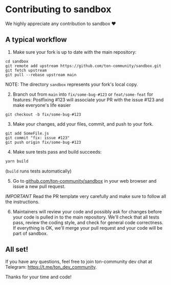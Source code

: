 # Contributing to sandbox

We highly appreciate any contribution to sandbox ❤️

## A typical workflow

1) Make sure your fork is up to date with the main repository:

```
cd sandbox
git remote add upstream https://github.com/ton-community/sandbox.git
git fetch upstream
git pull --rebase upstream main
```

NOTE: The directory `sandbox` represents your fork's local copy.

2) Branch out from `main` into `fix/some-bug-#123` or `feat/some-feat` for features:
Postfixing #123 will associate your PR with the issue #123 and make everyone's life easier
```
git checkout -b fix/some-bug-#123
```

3) Make your changes, add your files, commit, and push to your fork.

```
git add SomeFile.js
git commit "fix: issue #123"
git push origin fix/some-bug-#123
```

4) Make sure tests pass and build succeeds:

```bash
yarn build
```
(`build` runs tests automatically)

5) Go to [github.com/ton-community/sandbox](https://github.com/ton-community/sandbox) in your web browser and issue a new pull request.

*IMPORTANT* Read the PR template very carefully and make sure to follow all the instructions.

6) Maintainers will review your code and possibly ask for changes before your code is pulled in to the main repository. We'll check that all tests pass, review the coding style, and check for general code correctness. If everything is OK, we'll merge your pull request and your code will be part of sandbox.

## All set!

If you have any questions, feel free to join ton-community dev chat at Telegram: https://t.me/ton_dev_community.

Thanks for your time and code!

